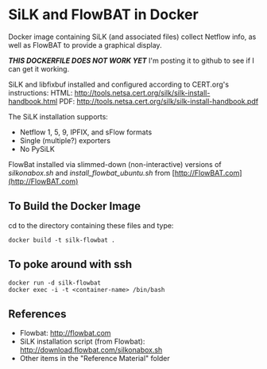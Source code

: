 # SiLK and FlowBAT in Docker

Docker image containing SiLK (and associated files) collect Netflow info, 
as well as FlowBAT to provide a graphical display.

**_THIS DOCKERFILE DOES NOT WORK YET_** I'm posting it to github to see if I can get it working.

SiLK and libfixbuf installed and configured according to CERT.org's instructions:
  HTML: http://tools.netsa.cert.org/silk/silk-install-handbook.html
  PDF:  http://tools.netsa.cert.org/silk/silk-install-handbook.pdf

The SiLK installation supports:
  - Netflow 1, 5, 9, IPFIX, and sFlow formats
  - Single (multiple?) exporters
  - No PySiLK

FlowBat installed via slimmed-down (non-interactive) versions of *silkonabox.sh* and *install\_flowbat_ubuntu.sh* from [http://FlowBAT.com](http://FlowBAT.com)
## To Build the Docker Image

cd to the directory containing these files and type:

`docker build -t silk-flowbat .`

## To poke around with ssh

```
docker run -d silk-flowbat 
docker exec -i -t <container-name> /bin/bash
```

## References

* Flowbat: http://flowbat.com
* SiLK installation script (from Flowbat): http://download.flowbat.com/silkonabox.sh
* Other items in the "Reference Material" folder
